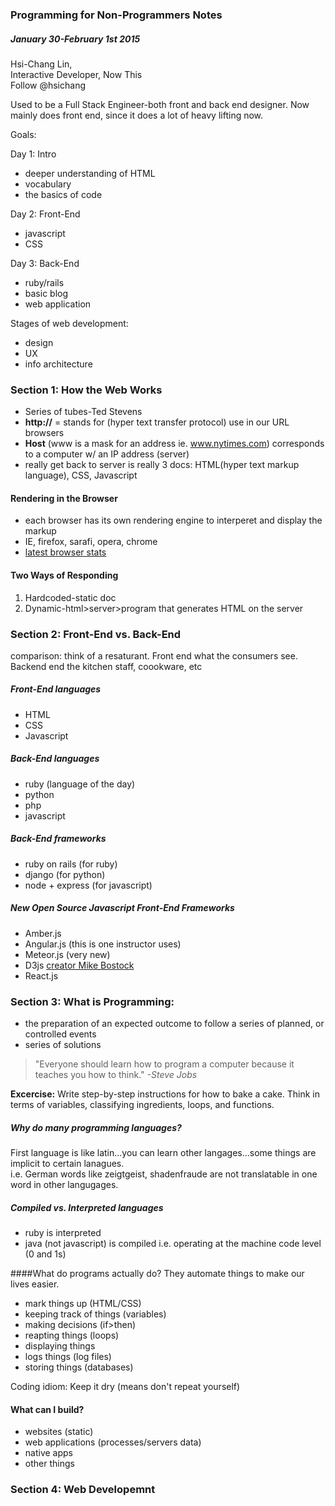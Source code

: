 ### Programming for Non-Programmers Notes 

##### January 30-February 1st 2015

Hsi-Chang Lin, 
<br /> 
Interactive Developer, Now This
<br /> 
Follow @hsichang


Used to be a Full Stack Engineer-both front and back end designer. Now mainly does front end, since it does a lot of heavy lifting now.

Goals: 

Day 1: Intro

* deeper understanding of HTML
* vocabulary 
* the basics of code

Day 2: Front-End

* javascript
* CSS

Day 3: Back-End

* ruby/rails
* basic blog
* web application

Stages of web development:

* design
* UX
* info architecture


### Section 1: How the Web Works

* Series of tubes-Ted Stevens
* **http://** = stands for (hyper text transfer protocol) use in our URL browsers
* **Host** (www is a mask for an address ie. www.nytimes.com) corresponds to a computer w/ an IP address (server)
* really get back to server is really 3 docs: HTML(hyper text markup language), CSS, Javascript

#### Rendering in the Browser

* each browser has its own rendering engine to interperet and display the markup
* IE, firefox, sarafi, opera, chrome
* [latest browser stats](http://en.wikipedia.org/wiki/Usage_share_of_web_browsers)

#### Two Ways of Responding

1. Hardcoded-static doc
2. Dynamic-html>server>program that generates HTML on the server


### Section 2: Front-End vs. Back-End
comparison: think of a resaturant. Front end what the consumers see. Backend end the kitchen staff, coookware, etc

##### Front-End languages

* HTML
* CSS
* Javascript


##### Back-End languages

* ruby (language of the day)
* python
* php
* javascript

##### Back-End frameworks

* ruby on rails (for ruby)
* django (for python)
* node + express (for javascript)

##### New Open Source Javascript Front-End Frameworks

* Amber.js
* Angular.js (this is one instructor uses)
* Meteor.js (very new)
* D3js [creator Mike Bostock](http://bost.ocks.org/mike/)
* React.js



### Section 3: What is Programming:

* the preparation of an expected outcome to follow a series of planned, or controlled events
* series of solutions 
> "Everyone should learn how to program a computer because it teaches you how to think." *-Steve Jobs*

**Excercise:** Write step-by-step instructions for how to bake a cake. Think in terms of variables, classifying ingredients, loops, and functions.

##### Why do many programming languages? 

First language is like latin...you can learn other langages...some things are implicit to certain lanagues.  
i.e. German words like zeigtgeist, shadenfraude are not translatable in one word in other langugages.

##### Compiled vs. Interpreted languages 
* ruby is interpreted
* java (not javascript) is compiled i.e. operating at the machine code level (0 and 1s)


####What do programs actually do?
They automate things to make our lives easier.

* mark things up (HTML/CSS)
* keeping track of things (variables)
* making decisions (if>then)
* reapting things (loops)
* displaying things
* logs things (log files)
* storing things (databases)

Coding idiom: Keep it dry (means don't repeat yourself)

#### What can I build?

* websites (static)
* web applications (processes/servers data)
* native apps
* other things

### Section 4: Web Developemnt





